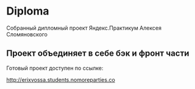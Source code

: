 # Diploma

Собранный дипломный проект Яндекс.Практикум Алексея Сломяновского

## Проект объединяет в себе бэк и фронт части

Готовый проект доступен по ссылке:

http://erixvossa.students.nomoreparties.co

